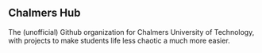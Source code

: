 ## Chalmers Hub
The (unofficial) Github organization for Chalmers University of Technology, with projects to make students life less chaotic a much more easier.  
